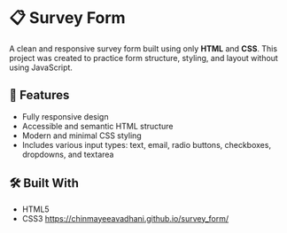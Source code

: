 # 📋 Survey Form

A clean and responsive survey form built using only **HTML** and **CSS**. This project was created to practice form structure, styling, and layout without using JavaScript.

## 🌟 Features

- Fully responsive design
- Accessible and semantic HTML structure
- Modern and minimal CSS styling
- Includes various input types: text, email, radio buttons, checkboxes, dropdowns, and textarea

## 🛠️ Built With

- HTML5
- CSS3
https://chinmayeeavadhani.github.io/survey_form/